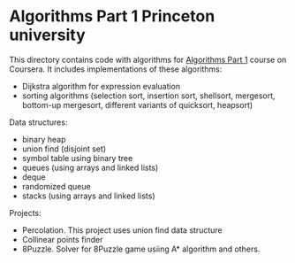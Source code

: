 # Algorithms Part 1 Princeton university

This directory contains code with algorithms for [Algorithms Part 1](https://www.coursera.org/learn/algorithms-part1) course on Coursera.
It includes implementations of these algorithms:

* Dijkstra algorithm for expression evaluation
* sorting algorithms (selection sort, insertion sort, shellsort, mergesort, bottom-up mergesort, different variants of quicksort, heapsort)

Data structures:
* binary heap
* union find (disjoint set)
* symbol table using binary tree
* queues (using arrays and linked lists)
* deque
* randomized queue
* stacks (using arrays and linked lists)

Projects:
* Percolation. This project uses union find data structure
* Collinear points finder
* 8Puzzle. Solver for 8Puzzle game usiing A* algorithm 
and others.

